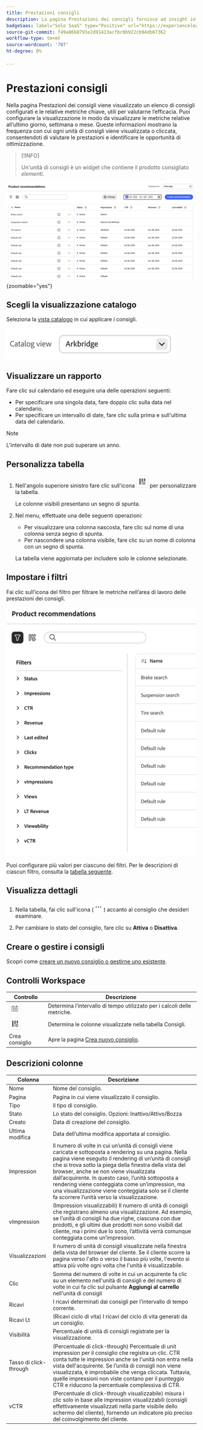 ```yaml
---
title: Prestazioni consigli
description: La pagina Prestazioni dei consigli fornisce ad insight informazioni sulle prestazioni dei consigli di prodotto.
badgeSaas: label="Solo SaaS" type="Positive" url="https://experienceleague.adobe.com/en/docs/commerce/user-guides/product-solutions" tooltip="Applicabile solo ai progetti Adobe Commerce as a Cloud Service e Adobe Commerce Optimizer (infrastruttura SaaS gestita da Adobe)."
source-git-commit: f49a86b8793e2d91413acfbc0b922cb94db67362
workflow-type: tm+mt
source-wordcount: '707'
ht-degree: 0%

---
```


# Prestazioni consigli

Nella pagina Prestazioni dei consigli viene visualizzato un elenco di consigli configurati e le relative metriche chiave, utili per valutarne l’efficacia. Puoi configurare la visualizzazione in modo da visualizzare le metriche relative all’ultimo giorno, settimana o mese. Queste informazioni mostrano la frequenza con cui ogni unità di consigli viene visualizzata o cliccata, consentendoti di valutare le prestazioni e identificare le opportunità di ottimizzazione.

>[!INFO]
>
>Un&#39;unità di consigli è un widget che contiene il prodotto consigliato _elementi_.

![Prestazioni consigli](../assets/rec-performance.png){zoomable="yes"}

## Scegli la **visualizzazione catalogo**

Seleziona la [vista catalogo](../setup/catalog-view.md) in cui applicare i consigli.

![Visualizzazione catalogo](../assets/catalog-view.png)

## Visualizzare un rapporto

Fare clic sul calendario ed eseguire una delle operazioni seguenti:

- Per specificare una singola data, fare doppio clic sulla data nel calendario.
- Per specificare un intervallo di date, fare clic sulla prima e sull&#39;ultima data del calendario.

>[!NOTE]
>
>L’intervallo di date non può superare un anno.

## Personalizza tabella

1. Nell&#39;angolo superiore sinistro fare clic sull&#39;icona ![Selettore colonna](../assets/icon-show-hide-columns.png) per personalizzare la tabella.

   Le colonne visibili presentano un segno di spunta.

1. Nel menu, effettuate una delle seguenti operazioni:

   - Per visualizzare una colonna nascosta, fare clic sul nome di una colonna senza segno di spunta.
   - Per nascondere una colonna visibile, fare clic su un nome di colonna con un segno di spunta.

   La tabella viene aggiornata per includere solo le colonne selezionate.

## Impostare i filtri

Fai clic sull’icona del filtro per filtrare le metriche nell’area di lavoro delle prestazioni dei consigli.

![Filtra metriche](../assets/rec-filters.png)

Puoi configurare più valori per ciascuno dei filtri. Per le descrizioni di ciascun filtro, consulta la [tabella seguente](#column-descriptions).

## Visualizza dettagli

1. Nella tabella, fai clic sull&#39;icona (![Altro selettore](../assets/btn-more.png)) accanto al consiglio che desideri esaminare.

1. Per cambiare lo stato del consiglio, fare clic su **Attiva** o **Disattiva**.

## Creare o gestire i consigli

Scopri come [creare un nuovo consiglio o gestirne uno esistente](../merchandising/recommendations/create.md).

## Controlli Workspace

| Controllo | Descrizione |
|---|---|
| ![Selettore calendario](../assets/icon-calendar.png) | Determina l’intervallo di tempo utilizzato per i calcoli delle metriche. |
| ![Selettore colonna](../assets/icon-show-hide-columns.png) | Determina le colonne visualizzate nella tabella Consigli. |
| Crea consiglio | Apre la pagina [Crea nuovo consiglio](../merchandising/recommendations/create.md). |

## Descrizioni colonne

| Colonna | Descrizione |
|---|---|
| Nome | Nome del consiglio. |
| Pagina | Pagina in cui viene visualizzato il consiglio. |
| Tipo | Il tipo di consiglio. |
| Stato | Lo stato del consiglio. Opzioni: Inattivo/Attivo/Bozza |
| Creato | Data di creazione del consiglio. |
| Ultima modifica | Data dell’ultima modifica apportata al consiglio. |
| Impression | Il numero di volte in cui un’unità di consigli viene caricata e sottoposta a rendering su una pagina. Nella pagina viene eseguito il rendering di un’unità di consigli che si trova sotto la piega della finestra della vista del browser, anche se non viene visualizzata dall’acquirente. In questo caso, l’unità sottoposta a rendering viene conteggiata come un’impression, ma una visualizzazione viene conteggiata solo se il cliente fa scorrere l’unità verso la visualizzazione. |
| vImpression | (Impression visualizzabili) Il numero di unità di consigli che registrano almeno una visualizzazione. Ad esempio, se l’unità di consigli ha due righe, ciascuna con due prodotti, e gli ultimi due prodotti non sono visibili dal cliente, ma i primi due lo sono, l’attività verrà comunque conteggiata come un’impression. |
| Visualizzazioni | Il numero di unità di consigli visualizzate nella finestra della vista del browser del cliente. Se il cliente scorre la pagina verso l&#39;alto o verso il basso più volte, l&#39;evento si attiva più volte ogni volta che l&#39;unità è visualizzabile. |
| Clic | Somma del numero di volte in cui un acquirente fa clic su un elemento nell&#39;unità di consigli e del numero di volte in cui fa clic sul pulsante **Aggiungi al carrello** nell&#39;unità di consigli |
| Ricavi | I ricavi determinati dai consigli per l’intervallo di tempo corrente. |
| Ricavi Lt | (Ricavi ciclo di vita) I ricavi del ciclo di vita generati da un consiglio. |
| Visibilità | Percentuale di unità di consigli registrate per la visualizzazione. |
| Tasso di click-through | (Percentuale di click-through) Percentuale di unit impression per il consiglio che registra un clic. CTR conta tutte le impression anche se l&#39;unità non entra nella vista dell&#39;acquirente. Se l’unità di consigli non viene visualizzata, è improbabile che venga cliccata. Tuttavia, quelle impressioni non viste contano per il punteggio CTR e riducono la percentuale complessiva di CTR. |
| vCTR | (Percentuale di click-through visualizzabile) misura i clic solo in base alle impression visualizzabili (consigli effettivamente visualizzati nella parte visibile dello schermo del cliente), fornendo un indicatore più preciso del coinvolgimento del cliente. |

